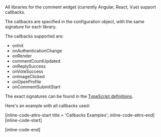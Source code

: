 All libraries for the comment widget (currently Angular, React, Vue) support callbacks.

The callbacks are specified in the configuration object, with the same signature for each library.

The callbacks supported are:

- onInit
- onAuthenticationChange
- onRender
- commentCountUpdated
- onReplySuccess
- onVoteSuccess
- onImageClicked
- onOpenProfile
- onCommentSubmitStart

The exact signatures can be found in the [TypeScript definitions](https://github.com/FastComments/fastcomments-typescript/blob/main/src/fast-comments-comment-widget-config.ts#L124).

Here's an example with all callbacks used:

[inline-code-attrs-start title = 'Callbacks Examples'; inline-code-attrs-end]
[inline-code-start]
<script src="https://cdn.fastcomments.com/js/embed-v2.min.js"></script>
<div id="fastcomments-widget"></div>
<script>
    window.FastCommentsUI(document.getElementById('fastcomments-widget'), {
        tenantId: 'demo',
        onInit: function () {
            console.log('Library started to fetch comments!');
        },
        onAuthenticationChange: function (eventName, userObj) {
            console.log('User authenticated!', eventName, userObj);
        },
        onRender: function () {
            console.log('Render event happened!');
        },
        commentCountUpdated: function (newCount) {
            console.log('New comment count:', newCount);
        },
        onReplySuccess: function (comment) {
            console.log('New comment saved!', comment);
        },
        onVoteSuccess: function (comment, voteId, direction, status) {
            console.log('New vote saved!', comment, voteId, direction, status);
        },
        onImageClicked: function (src) {
            console.log('Image clicked!', src);
        },
        onOpenProfile: function (userId) {
            console.log('User tried to open profile', userId);
            // return true; // return true to prevent default behavior (opening fastcomments.com user profile).
        },
        onCommentSubmitStart: function(comment, continueSubmitFn, cancelFn) {
            console.log('Trying to submit comment', comment);
            setTimeout(function() { // emulating async behavior (calling API etc).
                if(confirm('Should submit?')) {
                    continueSubmitFn();
                } else {
                    cancelFn('Some optional error message');
                }
            }, 1000);
        }
    });
</script>
[inline-code-end]

